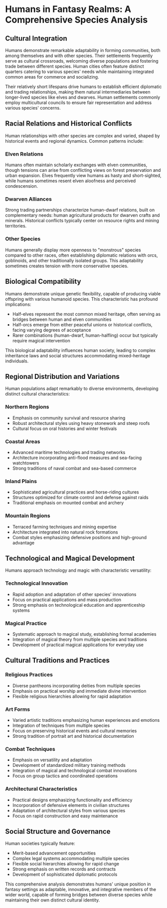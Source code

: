 # Humans in Fantasy Realms: A Comprehensive Species Analysis

## Cultural Integration

Humans demonstrate remarkable adaptability in forming communities, both among themselves and with other species. Their settlements frequently serve as cultural crossroads, welcoming diverse populations and fostering trade between different species. Human cities often feature distinct quarters catering to various species' needs while maintaining integrated common areas for commerce and socializing.

Their relatively short lifespans drive humans to establish efficient diplomatic and trading relationships, making them natural intermediaries between longer-lived species like elves and dwarves. Human settlements commonly employ multicultural councils to ensure fair representation and address various species' concerns.

## Racial Relations and Historical Conflicts

Human relationships with other species are complex and varied, shaped by historical events and regional dynamics. Common patterns include:

### Elven Relations
Humans often maintain scholarly exchanges with elven communities, though tensions can arise from conflicting views on forest preservation and urban expansion. Elves frequently view humans as hasty and short-sighted, while humans sometimes resent elven aloofness and perceived condescension.

### Dwarven Alliances
Strong trading partnerships characterize human-dwarf relations, built on complementary needs: human agricultural products for dwarven crafts and minerals. Historical conflicts typically center on resource rights and mining territories.

### Other Species
Humans generally display more openness to "monstrous" species compared to other races, often establishing diplomatic relations with orcs, goblinoids, and other traditionally isolated groups. This adaptability sometimes creates tension with more conservative species.

## Biological Compatibility

Humans demonstrate unique genetic flexibility, capable of producing viable offspring with various humanoid species. This characteristic has profound implications:

- Half-elves represent the most common mixed heritage, often serving as bridges between human and elven communities
- Half-orcs emerge from either peaceful unions or historical conflicts, facing varying degrees of acceptance
- Rarer combinations (human-dwarf, human-halfling) occur but typically require magical intervention

This biological adaptability influences human society, leading to complex inheritance laws and social structures accommodating mixed-heritage individuals.

## Regional Distribution and Variations

Human populations adapt remarkably to diverse environments, developing distinct cultural characteristics:

### Northern Regions
- Emphasis on community survival and resource sharing
- Robust architectural styles using heavy stonework and steep roofs
- Cultural focus on oral histories and winter festivals

### Coastal Areas
- Advanced maritime technologies and trading networks
- Architecture incorporating anti-flood measures and sea-facing watchtowers
- Strong traditions of naval combat and sea-based commerce

### Inland Plains
- Sophisticated agricultural practices and horse-riding cultures
- Structures optimized for climate control and defense against raids
- Traditional emphasis on mounted combat and archery

### Mountain Regions
- Terraced farming techniques and mining expertise
- Architecture integrated into natural rock formations
- Combat styles emphasizing defensive positions and high-ground advantage

## Technological and Magical Development

Humans approach technology and magic with characteristic versatility:

### Technological Innovation
- Rapid adoption and adaptation of other species' innovations
- Focus on practical applications and mass production
- Strong emphasis on technological education and apprenticeship systems

### Magical Practice
- Systematic approach to magical study, establishing formal academies
- Integration of magical theory from multiple species and traditions
- Development of practical magical applications for everyday use

## Cultural Traditions and Practices

### Religious Practices
- Diverse pantheons incorporating deities from multiple species
- Emphasis on practical worship and immediate divine intervention
- Flexible religious hierarchies allowing for rapid adaptation

### Art Forms
- Varied artistic traditions emphasizing human experiences and emotions
- Integration of techniques from multiple species
- Focus on preserving historical events and cultural memories
- Strong tradition of portrait art and historical documentation

### Combat Techniques
- Emphasis on versatility and adaptation
- Development of standardized military training methods
- Integration of magical and technological combat innovations
- Focus on group tactics and coordinated operations

### Architectural Characteristics
- Practical designs emphasizing functionality and efficiency
- Incorporation of defensive elements in civilian structures
- Adaptation of architectural styles from various species
- Focus on rapid construction and easy maintenance

## Social Structure and Governance

Human societies typically feature:
- Merit-based advancement opportunities
- Complex legal systems accommodating multiple species
- Flexible social hierarchies allowing for rapid change
- Strong emphasis on written records and contracts
- Development of sophisticated diplomatic protocols

This comprehensive analysis demonstrates humans' unique position in fantasy settings as adaptable, innovative, and integrative members of the wider world, capable of forming bridges between diverse species while maintaining their own distinct cultural identity.